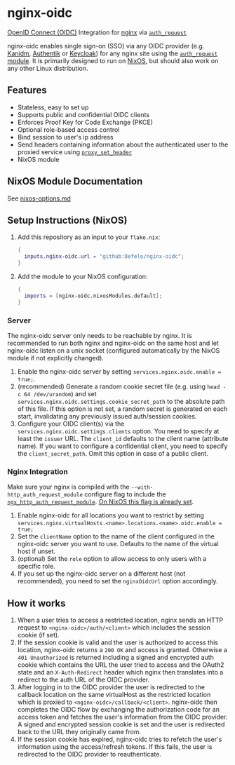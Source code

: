 # nginx-oidc

[OpenID Connect (OIDC)](https://openid.net/developers/how-connect-works/) Integration for [nginx](https://nginx.org/) via [`auth_request`](https://nginx.org/en/docs/http/ngx_http_auth_request_module.html)

nginx-oidc enables single sign-on (SSO) via any OIDC provider (e.g. [Kanidm](https://github.com/kanidm/kanidm), [Authentik](https://goauthentik.io/) or [Keycloak](https://www.keycloak.org/)) for any nginx site using the [`auth_request` module](https://nginx.org/en/docs/http/ngx_http_auth_request_module.html).
It is primarily designed to run on [NixOS](https://nixos.org/), but should also work on any other Linux distribution.

## Features
- Stateless, easy to set up
- Supports public and confidential OIDC clients
- Enforces Proof Key for Code Exchange (PKCE)
- Optional role-based access control
- Bind session to user's ip address
- Send headers containing information about the authenticated user to the proxied service using [`proxy_set_header`](https://nginx.org/en/docs/http/ngx_http_proxy_module.html#proxy_set_header)
- NixOS module

## NixOS Module Documentation
See [nixos-options.md](./nixos-options.md)

## Setup Instructions (NixOS)

1. Add this repository as an input to your `flake.nix`:
    ```nix
    {
      inputs.nginx-oidc.url = "github:Defelo/nginx-oidc";
    }
    ```
2. Add the module to your NixOS configuration:
    ```nix
    {
      imports = [nginx-oidc.nixosModules.default];
    }
    ```

### Server
The nginx-oidc server only needs to be reachable by nginx.
It is recommended to run both nginx and nginx-oidc on the same host and let nginx-oidc listen on a unix socket (configured automatically by the NixOS module if not explicitly changed).

1. Enable the nginx-oidc server by setting `services.nginx.oidc.enable = true;`.
2. (recommended) Generate a random cookie secret file (e.g. using `head -c 64 /dev/urandom`) and set `services.nginx.oidc.settings.cookie_secret_path` to the absolute path of this file. If this option is not set, a random secret is generated on each start, invalidating any previously issued auth/session cookies.
3. Configure your OIDC client(s) via the `services.nginx.oidc.settings.clients` option. You need to specify at least the `issuer` URL. The `client_id` defaults to the client name (attribute name). If you want to configure a confidential client, you need to specify the `client_secret_path`. Omit this option in case of a public client.

### Nginx Integration
Make sure your nginx is compiled with the `--with-http_auth_request_module` configure flag to include the [`ngx_http_auth_request_module`](https://nginx.org/en/docs/http/ngx_http_auth_request_module.html).
[On NixOS this flag is already set](https://github.com/NixOS/nixpkgs/blob/472b4108d146d56eafdedaa30bb9376c4d139f89/pkgs/servers/http/nginx/generic.nix#L130).

1. Enable nginx-oidc for all locations you want to restrict by setting `services.nginx.virtualHosts.<name>.locations.<name>.oidc.enable = true;`
2. Set the `clientName` option to the name of the client configured in the nginx-oidc server you want to use. Defaults to the name of the virtual host if unset.
3. (optional) Set the `role` option to allow access to only users with a specific role.
4. If you set up the nginx-oidc server on a different host (not recommended), you need to set the `nginxOidcUrl` option accordingly.

## How it works
1. When a user tries to access a restricted location, nginx sends an HTTP request to `<nginx-oidc>/auth/<client>` which includes the session cookie (if set).
2. If the session cookie is valid and the user is authorized to access this location, nginx-oidc returns a `200 OK` and access is granted. Otherwise a `401 Unauthorized` is returned including a signed and encrypted auth cookie which contains the URL the user tried to access and the OAuth2 state and an `X-Auth-Redirect` header which nginx then translates into a redirect to the auth URL of the OIDC provider.
3. After logging in to the OIDC provider the user is redirected to the callback location on the same virtualHost as the restricted location which is proxied to `<nginx-oidc>/callback/<client>`. nginx-oidc then completes the OIDC flow by exchanging the authorization code for an access token and fetches the user's information from the OIDC provider. A signed and encrypted session cookie is set and the user is redirected back to the URL they originally came from.
4. If the session cookie has expired, nginx-oidc tries to refetch the user's information using the access/refresh tokens. If this fails, the user is redirected to the OIDC provider to reauthenticate.
